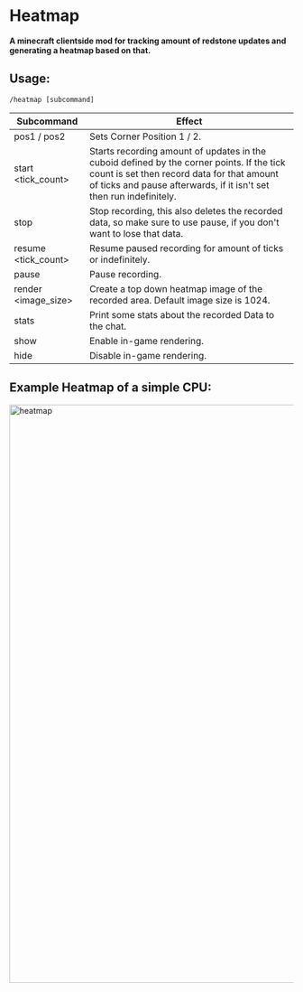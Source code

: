 # Heatmap

**A minecraft clientside mod for tracking amount of redstone updates and generating a heatmap based on that.**

## Usage:
`/heatmap [subcommand]`

| Subcommand           | Effect                                                                                                                                                                                                         |
|----------------------|----------------------------------------------------------------------------------------------------------------------------------------------------------------------------------------------------------------|
| pos1 / pos2          | Sets Corner Position 1 / 2.                                                                                                                                                                                    |
| start \<tick_count>  | Starts recording amount of updates in the cuboid defined by the corner points. If the tick count is set then record data for that amount of ticks and pause afterwards, if it isn't set then run indefinitely. |
| stop                 | Stop recording, this also deletes the recorded data, so make sure to use pause, if you don't want to lose that data.                                                                                           |
| resume \<tick_count> | Resume paused recording for amount of ticks or indefinitely.                                                                                                                                                   |
| pause                | Pause recording.                                                                                                                                                                                               |
| render \<image_size> | Create a top down heatmap image of the recorded area. Default image size is 1024.                                                                                                                              |
| stats                | Print some stats about the recorded Data to the chat.                                                                                                                                                          |
| show                 | Enable in-game rendering.                                                                                                                                                                                      |
| hide                 | Disable in-game rendering.                                                                                                                                                                                     

## Example Heatmap of a simple CPU:

<img width="835" height="1024" alt="heatmap" src="https://github.com/user-attachments/assets/f8c8c69d-eb61-42f2-8afe-89afb4e84d59" />

